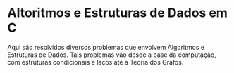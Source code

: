 # Altoritmos e Estruturas de Dados em C

Aqui são resolvidos diversos problemas que envolvem Algoritmos e Estruturas de Dados. Tais problemas vão desde a base da computação, com estruturas condicionais e laços até a Teoria dos Grafos.

